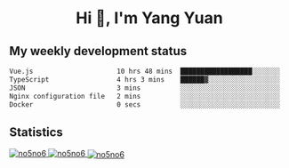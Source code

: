 <h1 align="center">Hi 👋, I'm Yang Yuan</h1>


## My weekly development status
<!--START_SECTION:waka-->

```txt
Vue.js                     10 hrs 48 mins  ██████████████████░░░░░░░   72.06 %
TypeScript                 4 hrs 3 mins    ██████▓░░░░░░░░░░░░░░░░░░   27.09 %
JSON                       3 mins          ░░░░░░░░░░░░░░░░░░░░░░░░░   00.44 %
Nginx configuration file   2 mins          ░░░░░░░░░░░░░░░░░░░░░░░░░   00.28 %
Docker                     0 secs          ░░░░░░░░░░░░░░░░░░░░░░░░░   00.10 %
```

<!--END_SECTION:waka-->

## Statistics
<a href="https://github.com/anuraghazra/github-readme-stats">
  <img src="https://github-readme-stats.vercel.app/api/top-langs/?username=no5no6&theme=dracula" alt="no5no6">
</a>
<a href="https://github.com/anuraghazra/github-readme-stats">
  <img src="https://github-readme-stats.vercel.app/api?username=no5no6&show_icons=true&theme=dracula&line_height=40" alt="no5no6">
</a>
<a href="https://github.com/anuraghazra/github-readme-stats">
  <img align="center" src="https://github-readme-streak-stats.herokuapp.com/?user=no5no6&theme=dracula" alt="no5no6" />
</a>